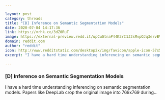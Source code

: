 ```yaml
---

layout: post
category: threads
title: "[D] Inference on Semantic Segmentation Models"
date: 2020-07-04 14:17:36
link: https://vrhk.co/3dZ0RuT
image: https://external-preview.redd.it/upCuGtnaP44K3rI1J2sMvpQJq3ervBVZmsnWtvS-r84.jpg?width=400&height=209.42408377&auto=webp&crop=400:209.42408377,smart&s=feb3a13f95f2a4494427b7e263429a97ca758959
domain: reddit.com
author: "reddit"
icon: http://www.redditstatic.com/desktop2x/img/favicon/apple-icon-57x57.png
excerpt: "I have a hard time understanding inferencing on semantic segmentation models. Papers like DeepLab crop the original image into 769x769 during..."

---
```


### [D] Inference on Semantic Segmentation Models

I have a hard time understanding inferencing on semantic segmentation models. Papers like DeepLab crop the original image into 769x769 during...